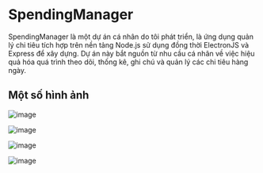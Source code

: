 # SpendingManager
SpendingManager là một dự án cá nhân do tôi phát triển, là ứng dụng quản lý chi tiêu tích hợp trên nền tảng Node.js sử dụng đồng thời ElectronJS và Express để xây dựng. Dự án này bắt nguồn từ nhu cầu cá nhân về việc hiệu quả hóa quá trình theo dõi, thống kê, ghi chú và quản lý các chi tiêu hàng ngày.

## Một số hình ảnh
![image](https://github.com/ALR2310/SpendingManager/assets/87233160/c9f31fd3-ab36-431b-a655-b5c88e44eb4d)

![image](https://github.com/ALR2310/SpendingManager/assets/87233160/a6c89655-19dd-4391-81d1-b49f6939c505)

![image](https://github.com/ALR2310/SpendingManager/assets/87233160/50f47d4d-5c61-4c7a-b6ec-37d3a6ca6a23)

![image](https://github.com/ALR2310/SpendingManager/assets/87233160/9616d948-89f5-4ddd-b9f9-1eb098dc1b6a)

